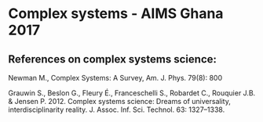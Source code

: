 # Complex systems - AIMS Ghana 2017

## References on complex systems science:

Newman  M., Complex Systems: A Survey, Am. J. Phys. 79(8): 800

Grauwin S., Beslon G., Fleury É., Franceschelli S., Robardet C., Rouquier J.B. & Jensen P. 2012. Complex systems science: Dreams of universality, interdisciplinarity reality. J. Assoc. Inf. Sci. Technol. 63: 1327–1338. 

